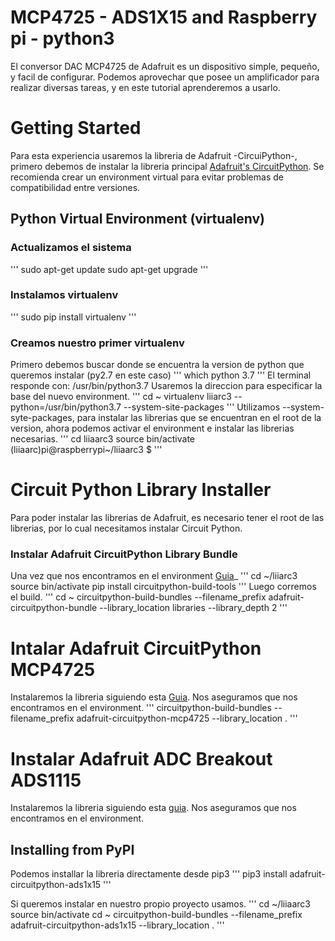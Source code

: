 # MCP4725 - ADS1X15 and Raspberry pi - python3
El conversor DAC MCP4725 de Adafruit es un dispositivo simple, pequeño, y facil de configurar.
Podemos aprovechar que posee un amplificador para realizar diversas tareas, y en este tutorial aprenderemos a usarlo.

# Getting Started
Para esta experiencia usaremos la libreria de Adafruit -CircuiPython-, primero debemos de instalar la libreria principal [Adafruit's CircuitPython](https://github.com/adafruit/Adafruit_CircuitPython_Bundle).
Se recomienda crear un environment virtual para evitar problemas de compatibilidad entre versiones.
## Python Virtual Environment (virtualenv)
### Actualizamos el sistema
'''
sudo apt-get update
sudo apt-get upgrade
'''
### Instalamos virtualenv
'''
sudo pip install virtualenv
'''
### Creamos nuestro primer virtualenv
Primero debemos buscar donde se encuentra la version de python que queremos instalar (py2.7 en este caso)
'''
which python 3.7
'''
El terminal responde con: /usr/bin/python3.7
Usaremos la direccion para especificar la base del nuevo environment.
'''
cd ~
virtualenv liiarc3 --python=/usr/bin/python3.7 --system-site-packages
'''
	Utilizamos --system-syte-packages, para instalar las librerias que se encuentran en el root de la version, ahora podemos activar el environment e instalar las librerias necesarias.
'''
cd liiaarc3
source bin/activate
(liiaarc)pi@raspberrypi~/liiaarc3 $
'''
# Circuit Python Library Installer
Para poder instalar las librerias de Adafruit, es necesario tener el root de las librerias, por lo cual necesitamos instalar Circuit Python.
### Instalar Adafruit CircuitPython Library Bundle
Una vez que nos encontramos en el environment [Guia](https://github.com/adafruit/Adafruit_CircuitPython_Bundle)_
'''
cd ~/liiarc3
source bin/activate
pip install circuitpython-build-tools
'''
Luego corremos el build.
'''
cd ~
circuitpython-build-bundles --filename_prefix adafruit-circuitpython-bundle --library_location libraries --library_depth 2
''' 

# Intalar Adafruit CircuitPython MCP4725
Instalaremos la libreria siguiendo esta [Guia](https://learn.adafruit.com/mcp4725-12-bit-dac-tutorial/python-circuitpython).
Nos aseguramos que nos encontramos en el environment.
'''
circuitpython-build-bundles --filename_prefix adafruit-circuitpython-mcp4725 --library_location .
'''

# Instalar Adafruit ADC Breakout ADS1115
Instalaremos la libreria siguiendo esta [guia](https://learn.adafruit.com/adafruit-4-channel-adc-breakouts/assembly-and-wiring#multiple-boards-2-14).
Nos aseguramos que nos encontramos en el environment.

## Installing from PyPI
Podemos installar la libreria directamente desde pip3
'''
pip3 install adafruit-circuitpython-ads1x15
'''

Si queremos instalar en nuestro propio proyecto usamos.
'''
cd ~/liiaarc3
source bin/activate
cd ~
circuitpython-build-bundles --filename_prefix adafruit-circuitpython-ads1x15 --library_location .
'''


